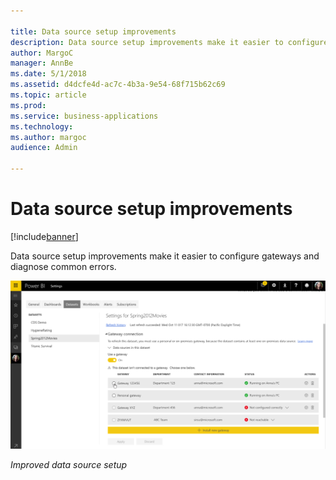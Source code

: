 ```yaml
---

title: Data source setup improvements
description: Data source setup improvements make it easier to configure gateways and diagnose common errors.
author: MargoC
manager: AnnBe
ms.date: 5/1/2018
ms.assetid: d4dcfe4d-ac7c-4b3a-9e54-68f715b62c69
ms.topic: article
ms.prod: 
ms.service: business-applications
ms.technology: 
ms.author: margoc
audience: Admin

---
```

#  Data source setup improvements




[!include[banner](../../../includes/banner.md)]

Data source setup improvements make it easier to configure gateways and diagnose
common errors.

![A screenshot demonstrating improved data source setup](media/data-source-setup-improvements-1.png "A screenshot demonstrating improved data source setup")

*Improved data source setup*


